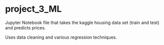 # project_3_ML

Jupyter Notebook file that takes the kaggle housing data set (train and test) and predicts prices.

Uses data cleaning and various regression techniques.
